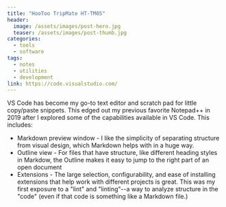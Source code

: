 ```yaml
---
title: "HooToo TripMate HT-TM05"
header:
  image: /assets/images/post-hero.jpg
  teaser: /assets/images/post-thumb.jpg
categories:
  - tools
  - software
tags:
  - notes
  - utilities
  - development
link: https://code.visualstudio.com/
---
```


VS Code has become my go-to text editor and scratch pad for little copy/paste snippets. This edged out my previous favorite Notepad++ in 2019 after I explored some of the capabilities available in VS Code. This includes:

- Markdown preview window - I like the simplicity of separating structure from visual design, which Markdown helps with in a huge way.
- Outline view - For files that have structure, like different heading styles in Markdow, the Outline makes it easy to jump to the right part of an open document
- Extensions - The large selection, configurability, and ease of installing extensions that help work with different projects is great. This was my first exposure to a "lint" and "linting"--a way to analyze structure in the "code" (even if that code is something like a Markdown file.)
